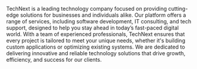 TechNext is a leading technology company focused on providing cutting-edge solutions for businesses and individuals alike. Our platform offers a range of services, including software development, IT consulting, and tech support, designed to help you stay ahead in today’s fast-paced digital world. With a team of experienced professionals, TechNext ensures that every project is tailored to meet your unique needs, whether it's building custom applications or optimizing existing systems. We are dedicated to delivering innovative and reliable technology solutions that drive growth, efficiency, and success for our clients.






